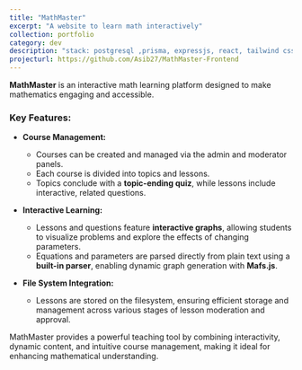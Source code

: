 ```yaml
---
title: "MathMaster"
excerpt: "A website to learn math interactively"
collection: portfolio
category: dev
description: "stack: postgresql ,prisma, expressjs, react, tailwind css"
projecturl: https://github.com/Asib27/MathMaster-Frontend
---
```


**MathMaster** is an interactive math learning platform designed to make mathematics engaging and accessible.  

### Key Features:
- **Course Management:**  
  - Courses can be created and managed via the admin and moderator panels.  
  - Each course is divided into topics and lessons.  
  - Topics conclude with a **topic-ending quiz**, while lessons include interactive, related questions.

- **Interactive Learning:**  
  - Lessons and questions feature **interactive graphs**, allowing students to visualize problems and explore the effects of changing parameters.  
  - Equations and parameters are parsed directly from plain text using a **built-in parser**, enabling dynamic graph generation with **Mafs.js**.

- **File System Integration:**  
  - Lessons are stored on the filesystem, ensuring efficient storage and management across various stages of lesson moderation and approval.

MathMaster provides a powerful teaching tool by combining interactivity, dynamic content, and intuitive course management, making it ideal for enhancing mathematical understanding.

